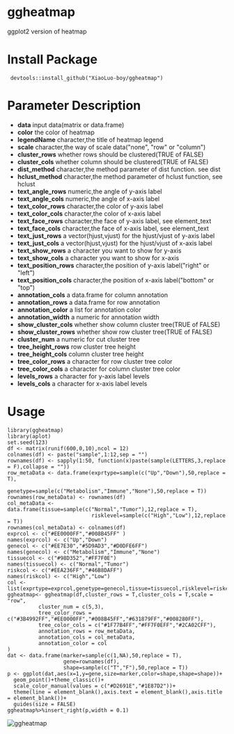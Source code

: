# ggheatmap
ggplot2 version of heatmap

# Install Package
` devtools::install_github("XiaoLuo-boy/ggheatmap")`

# Parameter Description
* **data**	input data(matrix or data.frame)
* **color**	the color of heatmap
* **legendName**	character,the title of heatmap legend
* **scale**	character,the way of scale data("none", "row" or "column")
* **cluster_rows**	whether rows should be clustered(TRUE of FALSE)
* **cluster_cols**	whether column should be clustered(TRUE of FALSE)
* **dist_method**	character,the method parameter of dist function. see dist
* **hclust_method**	character,the method parameter of hclust function, see hclust
* **text_angle_rows**	numeric,the angle of y-axis label
* **text_angle_cols**	numeric,the angle of x-axis label
* **text_color_rows**	character,the color of y-axis label
* **text_color_cols**	character,the color of x-axis label
* **text_face_rows**	character,the face of y-axis label, see element_text
* **text_face_cols**	character,the face of x-axis label, see element_text
* **text_just_rows**	a vector(hjust,vjust) for the hjust/vjust of y-axis label
* **text_just_cols**	a vector(hjust,vjust) for the hjust/vjust of x-axis label
* **text_show_rows**	a character you want to show for y-axis
* **text_show_cols**	a character you want to show for x-axis
* **text_position_rows**	character,the position of y-axis label("right" or "left")
* **text_position_cols**	character,the position of x-axis label("bottom" or "top")
* **annotation_cols**	a data.frame for column annotation
* **annotation_rows**	a data.frame for row annotation
* **annotation_color**	a list for annotation color
* **annotation_width**	a numeric for annotation width
* **show_cluster_cols**	whether show column cluster tree(TRUE of FALSE)
* **show_cluster_rows**	whether show row cluster tree(TRUE of FALSE)
* **cluster_num**	a numeric for cut cluster tree
* **tree_height_rows**	row cluster tree height
* **tree_height_cols**	column cluster tree height
* **tree_color_rows**	a character for row cluster tree color
* **tree_color_cols**	a character for column cluster tree color
* **levels_rows**	a character for y-axis label levels
* **levels_cols**	a character for x-axis label levels

# Usage
```
library(ggheatmap)
library(aplot)
set.seed(123)
df <- matrix(runif(600,0,10),ncol = 12)
colnames(df) <- paste("sample",1:12,sep = "")
rownames(df) <- sapply(1:50, function(x)paste(sample(LETTERS,3,replace = F),collapse = ""))
row_metaData <- data.frame(exprtype=sample(c("Up","Down"),50,replace = T),
                           genetype=sample(c("Metabolism","Immune","None"),50,replace = T))
rownames(row_metaData) <- rownames(df)
col_metaData <- data.frame(tissue=sample(c("Normal","Tumor"),12,replace = T),
                           risklevel=sample(c("High","Low"),12,replace = T))
rownames(col_metaData) <- colnames(df)
exprcol <- c("#EE0000FF","#008B45FF" )
names(exprcol) <- c("Up","Down")
genecol <- c("#EE7E30","#5D9AD3","#D0DFE6FF")
names(genecol) <- c("Metabolism","Immune","None")
tissuecol <- c("#98D352","#FF7F0E")
names(tissuecol) <- c("Normal","Tumor")
riskcol <- c("#EEA236FF","#46B8DAFF")
names(riskcol) <- c("High","Low")
col <- list(exprtype=exprcol,genetype=genecol,tissue=tissuecol,risklevel=riskcol)
ggheatmap<- ggheatmap(df,cluster_rows = T,cluster_cols = T,scale = "row",
          cluster_num = c(5,3),
          tree_color_rows = c("#3B4992FF","#EE0000FF","#008B45FF","#631879FF","#008280FF"),
          tree_color_cols = c("#1F77B4FF","#FF7F0EFF","#2CA02CFF"),
          annotation_rows = row_metaData,
          annotation_cols = col_metaData,
          annotation_color = col
)
dat <- data.frame(marker=sample(c(1,NA),50,replace = T),
                  gene=rownames(df),
                  shape=sample(c("T","F"),50,replace = T))
p <- ggplot(dat,aes(x=1,y=gene,size=marker,color=shape,shape=shape))+
  geom_point()+theme_classic()+
  scale_color_manual(values = c("#D2691E","#1E87D2"))+
  theme(line = element_blank(),axis.text = element_blank(),axis.title = element_blank())+
  guides(size = FALSE)  
ggheatmap%>%insert_right(p,width = 0.1)
```
![ggheatmap](https://gitee.com/XiaoLuo-boy/markdown_figure/raw/master/./img/image-20210522183329450.png)
